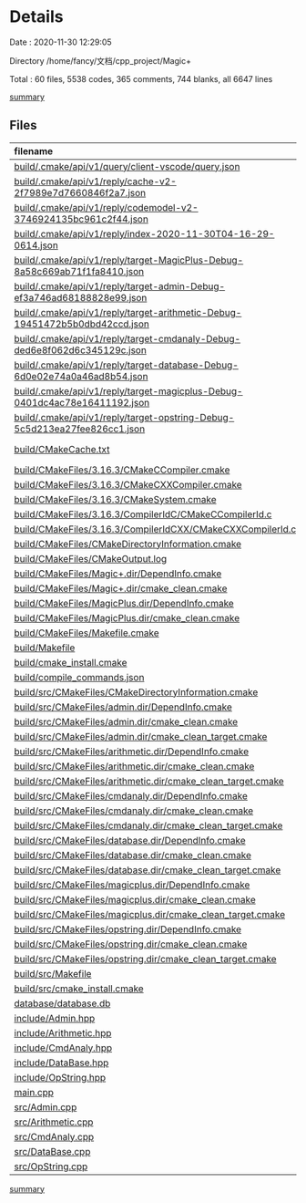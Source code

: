 # Details

Date : 2020-11-30 12:29:05

Directory /home/fancy/文档/cpp_project/Magic+

Total : 60 files,  5538 codes, 365 comments, 744 blanks, all 6647 lines

[summary](results.md)

## Files
| filename | language | code | comment | blank | total |
| :--- | :--- | ---: | ---: | ---: | ---: |
| [build/.cmake/api/v1/query/client-vscode/query.json](/build/.cmake/api/v1/query/client-vscode/query.json) | JSON | 1 | 0 | 0 | 1 |
| [build/.cmake/api/v1/reply/cache-v2-2f7989e7d7660846f2a7.json](/build/.cmake/api/v1/reply/cache-v2-2f7989e7d7660846f2a7.json) | JSON | 1,263 | 0 | 1 | 1,264 |
| [build/.cmake/api/v1/reply/codemodel-v2-3746924135bc961c2f44.json](/build/.cmake/api/v1/reply/codemodel-v2-3746924135bc961c2f44.json) | JSON | 131 | 0 | 1 | 132 |
| [build/.cmake/api/v1/reply/index-2020-11-30T04-16-29-0614.json](/build/.cmake/api/v1/reply/index-2020-11-30T04-16-29-0614.json) | JSON | 87 | 0 | 1 | 88 |
| [build/.cmake/api/v1/reply/target-MagicPlus-Debug-8a58c669ab71f1fa8410.json](/build/.cmake/api/v1/reply/target-MagicPlus-Debug-8a58c669ab71f1fa8410.json) | JSON | 132 | 0 | 1 | 133 |
| [build/.cmake/api/v1/reply/target-admin-Debug-ef3a746ad68188828e99.json](/build/.cmake/api/v1/reply/target-admin-Debug-ef3a746ad68188828e99.json) | JSON | 95 | 0 | 1 | 96 |
| [build/.cmake/api/v1/reply/target-arithmetic-Debug-19451472b5b0dbd42ccd.json](/build/.cmake/api/v1/reply/target-arithmetic-Debug-19451472b5b0dbd42ccd.json) | JSON | 95 | 0 | 1 | 96 |
| [build/.cmake/api/v1/reply/target-cmdanaly-Debug-ded6e8f062d6c345129c.json](/build/.cmake/api/v1/reply/target-cmdanaly-Debug-ded6e8f062d6c345129c.json) | JSON | 95 | 0 | 1 | 96 |
| [build/.cmake/api/v1/reply/target-database-Debug-6d0e02e74a0a46ad8b54.json](/build/.cmake/api/v1/reply/target-database-Debug-6d0e02e74a0a46ad8b54.json) | JSON | 95 | 0 | 1 | 96 |
| [build/.cmake/api/v1/reply/target-magicplus-Debug-0401dc4ac78e16411192.json](/build/.cmake/api/v1/reply/target-magicplus-Debug-0401dc4ac78e16411192.json) | JSON | 127 | 0 | 1 | 128 |
| [build/.cmake/api/v1/reply/target-opstring-Debug-5c5d213ea27fee826cc1.json](/build/.cmake/api/v1/reply/target-opstring-Debug-5c5d213ea27fee826cc1.json) | JSON | 95 | 0 | 1 | 96 |
| [build/CMakeCache.txt](/build/CMakeCache.txt) | CMake Cache | 319 | 0 | 73 | 392 |
| [build/CMakeFiles/3.16.3/CMakeCCompiler.cmake](/build/CMakeFiles/3.16.3/CMakeCCompiler.cmake) | CMake | 60 | 0 | 17 | 77 |
| [build/CMakeFiles/3.16.3/CMakeCXXCompiler.cmake](/build/CMakeFiles/3.16.3/CMakeCXXCompiler.cmake) | CMake | 70 | 0 | 19 | 89 |
| [build/CMakeFiles/3.16.3/CMakeSystem.cmake](/build/CMakeFiles/3.16.3/CMakeSystem.cmake) | CMake | 10 | 0 | 6 | 16 |
| [build/CMakeFiles/3.16.3/CompilerIdC/CMakeCCompilerId.c](/build/CMakeFiles/3.16.3/CompilerIdC/CMakeCCompilerId.c) | C | 507 | 50 | 115 | 672 |
| [build/CMakeFiles/3.16.3/CompilerIdCXX/CMakeCXXCompilerId.cpp](/build/CMakeFiles/3.16.3/CompilerIdCXX/CMakeCXXCompilerId.cpp) | C++ | 496 | 52 | 113 | 661 |
| [build/CMakeFiles/CMakeDirectoryInformation.cmake](/build/CMakeFiles/CMakeDirectoryInformation.cmake) | CMake | 12 | 0 | 5 | 17 |
| [build/CMakeFiles/CMakeOutput.log](/build/CMakeFiles/CMakeOutput.log) | Log | 425 | 0 | 39 | 464 |
| [build/CMakeFiles/Magic+.dir/DependInfo.cmake](/build/CMakeFiles/Magic+.dir/DependInfo.cmake) | CMake | 21 | 0 | 4 | 25 |
| [build/CMakeFiles/Magic+.dir/cmake_clean.cmake](/build/CMakeFiles/Magic+.dir/cmake_clean.cmake) | CMake | 9 | 0 | 2 | 11 |
| [build/CMakeFiles/MagicPlus.dir/DependInfo.cmake](/build/CMakeFiles/MagicPlus.dir/DependInfo.cmake) | CMake | 19 | 0 | 4 | 23 |
| [build/CMakeFiles/MagicPlus.dir/cmake_clean.cmake](/build/CMakeFiles/MagicPlus.dir/cmake_clean.cmake) | CMake | 9 | 0 | 2 | 11 |
| [build/CMakeFiles/Makefile.cmake](/build/CMakeFiles/Makefile.cmake) | CMake | 52 | 0 | 6 | 58 |
| [build/Makefile](/build/Makefile) | Makefile | 124 | 67 | 72 | 263 |
| [build/cmake_install.cmake](/build/cmake_install.cmake) | CMake | 46 | 0 | 10 | 56 |
| [build/compile_commands.json](/build/compile_commands.json) | JSON | 57 | 0 | 0 | 57 |
| [build/src/CMakeFiles/CMakeDirectoryInformation.cmake](/build/src/CMakeFiles/CMakeDirectoryInformation.cmake) | CMake | 12 | 0 | 5 | 17 |
| [build/src/CMakeFiles/admin.dir/DependInfo.cmake](/build/src/CMakeFiles/admin.dir/DependInfo.cmake) | CMake | 18 | 0 | 4 | 22 |
| [build/src/CMakeFiles/admin.dir/cmake_clean.cmake](/build/src/CMakeFiles/admin.dir/cmake_clean.cmake) | CMake | 9 | 0 | 2 | 11 |
| [build/src/CMakeFiles/admin.dir/cmake_clean_target.cmake](/build/src/CMakeFiles/admin.dir/cmake_clean_target.cmake) | CMake | 3 | 0 | 1 | 4 |
| [build/src/CMakeFiles/arithmetic.dir/DependInfo.cmake](/build/src/CMakeFiles/arithmetic.dir/DependInfo.cmake) | CMake | 18 | 0 | 4 | 22 |
| [build/src/CMakeFiles/arithmetic.dir/cmake_clean.cmake](/build/src/CMakeFiles/arithmetic.dir/cmake_clean.cmake) | CMake | 9 | 0 | 2 | 11 |
| [build/src/CMakeFiles/arithmetic.dir/cmake_clean_target.cmake](/build/src/CMakeFiles/arithmetic.dir/cmake_clean_target.cmake) | CMake | 3 | 0 | 1 | 4 |
| [build/src/CMakeFiles/cmdanaly.dir/DependInfo.cmake](/build/src/CMakeFiles/cmdanaly.dir/DependInfo.cmake) | CMake | 18 | 0 | 4 | 22 |
| [build/src/CMakeFiles/cmdanaly.dir/cmake_clean.cmake](/build/src/CMakeFiles/cmdanaly.dir/cmake_clean.cmake) | CMake | 9 | 0 | 2 | 11 |
| [build/src/CMakeFiles/cmdanaly.dir/cmake_clean_target.cmake](/build/src/CMakeFiles/cmdanaly.dir/cmake_clean_target.cmake) | CMake | 3 | 0 | 1 | 4 |
| [build/src/CMakeFiles/database.dir/DependInfo.cmake](/build/src/CMakeFiles/database.dir/DependInfo.cmake) | CMake | 18 | 0 | 4 | 22 |
| [build/src/CMakeFiles/database.dir/cmake_clean.cmake](/build/src/CMakeFiles/database.dir/cmake_clean.cmake) | CMake | 9 | 0 | 2 | 11 |
| [build/src/CMakeFiles/database.dir/cmake_clean_target.cmake](/build/src/CMakeFiles/database.dir/cmake_clean_target.cmake) | CMake | 3 | 0 | 1 | 4 |
| [build/src/CMakeFiles/magicplus.dir/DependInfo.cmake](/build/src/CMakeFiles/magicplus.dir/DependInfo.cmake) | CMake | 22 | 0 | 4 | 26 |
| [build/src/CMakeFiles/magicplus.dir/cmake_clean.cmake](/build/src/CMakeFiles/magicplus.dir/cmake_clean.cmake) | CMake | 13 | 0 | 2 | 15 |
| [build/src/CMakeFiles/magicplus.dir/cmake_clean_target.cmake](/build/src/CMakeFiles/magicplus.dir/cmake_clean_target.cmake) | CMake | 3 | 0 | 1 | 4 |
| [build/src/CMakeFiles/opstring.dir/DependInfo.cmake](/build/src/CMakeFiles/opstring.dir/DependInfo.cmake) | CMake | 18 | 0 | 4 | 22 |
| [build/src/CMakeFiles/opstring.dir/cmake_clean.cmake](/build/src/CMakeFiles/opstring.dir/cmake_clean.cmake) | CMake | 9 | 0 | 2 | 11 |
| [build/src/CMakeFiles/opstring.dir/cmake_clean_target.cmake](/build/src/CMakeFiles/opstring.dir/cmake_clean_target.cmake) | CMake | 3 | 0 | 1 | 4 |
| [build/src/Makefile](/build/src/Makefile) | Makefile | 216 | 69 | 111 | 396 |
| [build/src/cmake_install.cmake](/build/src/cmake_install.cmake) | CMake | 33 | 0 | 7 | 40 |
| [database/database.db](/database/database.db) | Database | 8 | 0 | 0 | 8 |
| [include/Admin.hpp](/include/Admin.hpp) | C++ | 12 | 9 | 5 | 26 |
| [include/Arithmetic.hpp](/include/Arithmetic.hpp) | C++ | 32 | 8 | 5 | 45 |
| [include/CmdAnaly.hpp](/include/CmdAnaly.hpp) | C++ | 18 | 9 | 6 | 33 |
| [include/DataBase.hpp](/include/DataBase.hpp) | C++ | 24 | 8 | 9 | 41 |
| [include/OpString.hpp](/include/OpString.hpp) | C++ | 27 | 8 | 6 | 41 |
| [main.cpp](/main.cpp) | C++ | 11 | 11 | 1 | 23 |
| [src/Admin.cpp](/src/Admin.cpp) | C++ | 42 | 8 | 3 | 53 |
| [src/Arithmetic.cpp](/src/Arithmetic.cpp) | C++ | 209 | 16 | 27 | 252 |
| [src/CmdAnaly.cpp](/src/CmdAnaly.cpp) | C++ | 58 | 18 | 6 | 82 |
| [src/DataBase.cpp](/src/DataBase.cpp) | C++ | 120 | 24 | 9 | 153 |
| [src/OpString.cpp](/src/OpString.cpp) | C++ | 76 | 8 | 5 | 89 |

[summary](results.md)